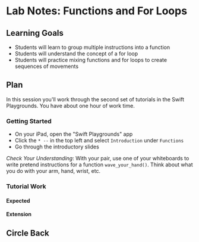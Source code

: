 # Lab Notes: Functions and For Loops

## Learning Goals

* Students will learn to group multiple instructions into a function
* Students will understand the concept of a for loop
* Students will practice mixing functions and for loops to create sequences of movements

## Plan

In this session you'll work through the second set of tutorials in the Swift Playgrounds. You have about one hour of work time.

### Getting Started

* On your iPad, open the "Swift Playgrounds" app
* Click the `* --` in the top left and select `Introduction` under `Functions`
* Go through the introductory slides

*Check Your Understanding*: With your pair, use one of your whiteboards to write pretend instructions for a function `wave_your_hand()`. Think about what you do with your arm, hand, wrist, etc.

### Tutorial Work

#### Expected

#### Extension

## Circle Back
